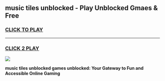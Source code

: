 
## music tiles unblocked - Play Unblocked Gmaes & Free
<h3>
<a href="https://news.freeplayer.one?title=music_tiles_unblocked&ref=23F">CLICK TO PLAY</a></h3>
<hr>

<h3>
<a href="https://news.freeplayer.one?title=music_tiles_unblocked&ref=23F">CLICK 2 PLAY</a>
  
</h3>

<a href="https://news.freeplayer.one?title=music_tiles_unblocked&ref=23F/"><img src="https://clearcache.store/games.png"></a>


**music tiles unblocked games unblocked: Your Gateway to Fun and Accessible Online Gaming**
